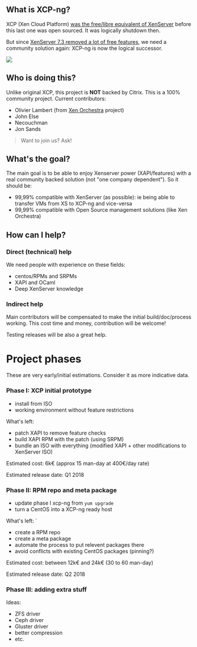## What is XCP-ng?

XCP (Xen Cloud Platform) [was the free/libre equivalent of XenServer](https://wiki.xenproject.org/wiki/XCP_Overview) before this last one was open sourced. It was logically shutdown then.

But since [XenServer 7.3 removed a lot of free features](https://xen-orchestra.com/blog/xenserver-7-3/), we need a community solution again: XCP-ng is now the logical successor.

![](https://xen-orchestra.com/blog/content/images/2017/12/xcpng_small.png)

## Who is doing this?

Unlike original XCP, this project is **NOT** backed by Citrix. This is a 100% community project. Current contributors:

* Olivier Lambert (from [Xen Orchestra](https://xen-orchestra.com) project)
* John Else
* Necouchman
* Jon Sands

> Want to join us? Ask!

## What's the goal?

The main goal is to be able to enjoy Xenserver power (XAPI/features) with a real community backed solution (not "one company dependent"). So it should be:
* 99,99% compatible with XenServer (as possible): ie being able to transfer VMs from XS to XCP-ng and vice-versa
* 99,99% compatible with Open Source management solutions (like Xen Orchestra)

## How can I help?

### Direct (technical) help

We need people with experience on these fields:

* centos/RPMs and SRPMs
* XAPI and OCaml
* Deep XenServer knowledge

### Indirect help

Main contributors will be compensated to make the initial build/doc/process working. This cost time and money, contribution will be welcome!

Testing releases will be also a great help.

# Project phases

These are very early/initial estimations. Consider it as more indicative data.

### Phase I: XCP initial prototype

* install from ISO
* working environment without feature restrictions

What's left:

* patch XAPI to remove feature checks
* build XAPI RPM with the patch (using SRPM)
* bundle an ISO with everything (modified XAPI + other modifications to XenServer ISO)

Estimated cost: 6k€ (approx 15 man-day at 400€/day rate)

Estimated release date: Q1 2018

### Phase II: RPM repo and meta package

* update phase I xcp-ng from `yum upgrade`
* turn a CentOS into a XCP-ng ready host

What's left:
`
* create a RPM repo
* create a meta package
* automate the process to put relevent packages there
* avoid conflicts with existing CentOS packages (pinning?)

Estimated cost: between 12k€ and 24k€ (30 to 60 man-day)

Estimated release date: Q2 2018

### Phase III: adding extra stuff

Ideas:

* ZFS driver
* Ceph driver
* Gluster driver
* better compression
* etc.
